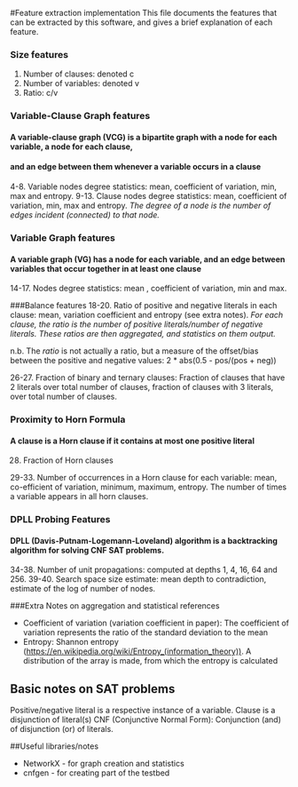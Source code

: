 #Feature extraction implementation
This file documents the features that can be extracted by this software, and gives a brief explanation of each feature.

### Size features
1. Number of clauses: denoted c
2. Number of variables: denoted v
3. Ratio: c/v

### Variable-Clause Graph features
#### A variable-clause graph (VCG) is a bipartite graph with a node for each variable, a node for each clause,
#### and an edge between them whenever a variable occurs in a clause
4-8. Variable nodes degree statistics: mean, coefficient of variation, min, max and entropy.
9-13. Clause nodes degree statistics: mean, coefficient of variation, min, max and entropy.
_The degree of a node is the number of edges incident (connected) to that node._

### Variable Graph features
#### A variable graph (VG) has a node for each variable, and an edge between variables that occur together in at least one clause
14-17. Nodes degree statistics: mean , coefficient of variation, min and max.

###Balance features
18-20. Ratio of positive and negative literals in each clause: mean, variation coefficient and entropy (see extra notes). 
_For each clause, the ratio is the number of positive literals/number of negative literals.
These ratios are then aggregated, and statistics on them output._

n.b. The _ratio_ is not actually a ratio, but a measure of the offset/bias between the positive and negative values:
2 * abs(0.5 - pos/(pos + neg))

26-27. Fraction of binary and ternary clauses: Fraction of clauses that have 2 literals over total number of clauses,
fraction of clauses with 3 literals, over total number of clauses.


### Proximity to Horn Formula
#### A clause is a Horn clause if it contains at most one positive literal
28. Fraction of Horn clauses

29-33. Number of occurrences in a Horn clause for each variable: mean, co-efficient of variation, minimum, maximum, entropy.
The number of times a variable appears in all horn clauses.

### DPLL Probing Features
#### DPLL (Davis-Putnam-Logemann-Loveland) algorithm is a backtracking algorithm for solving CNF SAT problems.

34-38. Number of unit propagations: computed at depths 1, 4, 16, 64 and 256.
39-40. Search space size estimate: mean depth to contradiction, estimate of the log of number of nodes.

###Extra Notes on aggregation and statistical references
- Coefficient of variation (variation coefficient in paper): 
The coefficient of variation represents the ratio of the standard deviation to the mean
- Entropy: Shannon entropy (https://en.wikipedia.org/wiki/Entropy_(information_theory)). A distribution of the array is
made, from which the entropy is calculated


## Basic notes on SAT problems
Positive/negative literal is a respective instance of a variable.
Clause is a disjunction of literal(s)
CNF (Conjunctive Normal Form): Conjunction (and) of disjunction (or) of literals.

##Useful libraries/notes
- NetworkX - for graph creation and statistics
- cnfgen - for creating part of the testbed